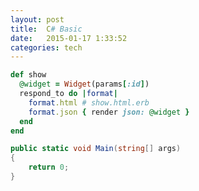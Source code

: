 ```yaml
---
layout: post
title:  C# Basic
date:   2015-01-17 1:33:52
categories: tech
---
```


~~~~~~ ruby
def show
  @widget = Widget(params[:id])
  respond_to do |format|
    format.html # show.html.erb
    format.json { render json: @widget }
  end
end
~~~~~~


~~~~~~ csharp
public static void Main(string[] args)
{
    return 0;
}
~~~~~~
